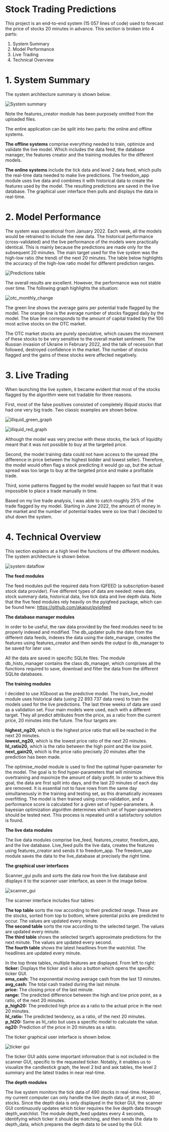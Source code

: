 # Stock Trading Predictions
This project is an end-to-end system (15 057 lines of code) used to forecast the price of stocks 20 minutes in advance. This section is broken into 4 parts:

1) System Summary
2) Model Performance
3) Live Trading
4) Technical Overview



# 1. System Summary

The system architecture summary is shown below.

![System summary](https://user-images.githubusercontent.com/16655278/207881068-2f55d6ce-02cd-471d-9878-ba3cb530706a.png)


Note the features_creator module has been purposely omitted from the uploaded files. 

The entire application can be split into two parts: the online and offline systems. 

**The offline systems** comprise everything needed to train, optimize and validate the live model. Which includes the data feed, the database manager, the features creator and the training modules for the different models.

**The online systems** include the tick data and level 2 data feed, which pulls the real-time data needed to make live predictions. The freedom_app module uses live data and combines it with historical data to create the features used by the model. The resulting predictions are saved in the live database. The graphical user interface then pulls and displays the data in real-time.

# 2. Model Performance

The system was operational from January 2022. Each week, all the models would be retrained to include the new data. The historical performance (cross-validated) and the live performance of the models were practically identical. This is mainly because the predictions are made only for the subsequent 20 minutes. The main target used for the live system was the high-low ratio (the trend) of the next 20 minutes. The table below highlights the accuracy of the high-low ratio model for different prediction ranges.  

![Predictions table](https://user-images.githubusercontent.com/16655278/207610995-fc07b6b1-c6e9-4405-b52e-be5d249f9862.png)

The overall results are excellent. However, the performance was not stable over time. The following graph highlights the situation: 

![otc_monthly_change](https://user-images.githubusercontent.com/16655278/207611157-b6f13559-8843-4374-ae37-6d08cd4f14c6.png)

The green line shows the average gains per potential trade flagged by the model. The orange line is the average number of stocks flagged daily by the model. The blue line corresponds to the amount of capital traded by the 100 most active stocks on the OTC market. 

The OTC market stocks are purely speculative, which causes the movement of these stocks to be very sensitive to the overall market sentiment. The Russian invasion of Ukraine in February 2022, and the talk of recession that followed, destroyed confidence in the market. The number of stocks flagged and the gains of these stocks were affected negatively. 

# 3. Live Trading 

When launching the live system, it became evident that most of the stocks flagged by the algorithm were not tradable for three reasons. 

First, most of the false positives consisted of completely illiquid stocks that had one very big trade. Two classic examples are shown below.  

![illiquid_green_graph](https://user-images.githubusercontent.com/16655278/207611358-2551b8d3-dbe9-449e-b2f5-defd7adf009f.png)

![illiquid_red_graph](https://user-images.githubusercontent.com/16655278/207611410-16b61ad7-1a3e-479e-ae24-ae1585e00915.png)

Although the model was very precise with these stocks, the lack of liquidity meant that it was not possible to buy at the targeted price. 

Second, the model training data could not have access to the spread (the difference in price between the highest bidder and lowest seller). Therefore, the model would often flag a stock predicting it would go up, but the actual spread was too large to buy at the targeted price and make a profitable trade.

Third, some patterns flagged by the model would happen so fast that it was impossible to place a trade manually in time. 

Based on my live trade analysis, I was able to catch roughly 25% of the trade flagged by my model. Starting in June 2022, the amount of money in the market and the number of potential trades were so low that I decided to shut down the system. 





# 4. Technical Overview
This section explains at a high level the functions of the different modules. The system architecture is shown below.

![system dataflow](https://user-images.githubusercontent.com/16655278/207881305-d0b61282-ab4b-4d66-8b72-62035f246240.png)

**The feed modules**

The feed modules pull the required data from IQFEED (a subscription-based stock data provider). Five different types of data are needed: news data, stock summary data, historical data, live tick data and live depth data. Note that the five feed modules rely heavily on the pyiqfeed package, which can be found here: https://github.com/akapur/pyiqfeed



**The database manager modules**

In order to be useful, the raw data provided by the feed modules need to be properly indexed and modified. The db_updater pulls the data from the different data feeds, indexes the data using the date_manager, creates the features using features_creator and then sends the output to db_manager to be saved for later use. 

All the data are saved in specific SQLite files. The module db_histo_manager contains the class db_manager, which comprises all the functions required to save, download and filter the data from the different SQLite databases. 


**The training modules**

I decided to use XGboost as the predictive model. The train_live_model module uses historical data (using 22 893 737 data rows) to train the models used for the live predictions. The last three weeks of data are used as a validation set. Four main models were used, each with a different target. They all predict attributes from the price, as a ratio from the current price, 20 minutes into the future. The four targets are:    

**highest_ng20,** which is the highest price ratio that will be reached in the next 20 minutes.   
**lowest_ng20,** which is the lowest price ratio of the next 20 minutes.   
**hl_ratio20,** which is the ratio between the high point and the low point.     
**next_gain20,** which is the price ratio precisely 20 minutes after the prediction has been made.     

The optimise_model module is used to find the optimal hyper-parameter for the model. The goal is to find hyper-parameters that will minimize overtraining and maximize the amount of daily profit. In order to achieve this goal, the data are first split into days, and the last 20 minutes of each day are removed. It is essential not to have rows from the same day simultaneously in the training and testing set, as this dramatically increases overfitting. The model is then trained using cross-validation, and a performance score is calculated for a given set of hyper-parameters. A bayesian optimization algorithm determines which set of hyper-parameters should be tested next. This process is repeated until a satisfactory solution is found. 



**The live data modules**

The live data modules comprise live_feed, features_creator, freedom_app, and the live database. Live_feed pulls the live data, creates the features using features_creator and sends it to freedom_app. The freedom_app module saves the data to the live_database at precisely the right time. 


**The graphical user interfaces**

Scanner_gui pulls and sorts the data row from the live database and displays it to the scanner user interface, as seen in the image below.

![scanner_gui](https://user-images.githubusercontent.com/16655278/201759394-b093d240-e1d4-4268-8cab-a840ee4f074d.png)

The scanner interface includes four tables:
      
**The top table** sorts the row according to their predicted range. These are the stocks, sorted from top to bottom, where potential picks are predicted to occur. The values are updated every minute.              
**The second table** sorts the row according to the selected target. The values are updated every minute.    
**The third table** shows the selected target’s approximate predictions for the next minute. The values are updated every second.      
**The fourth table** shows the latest headlines from the watchlist. The headlines are updated every minute.   


In the top three tables, multiple features are displayed. From left to right:   
**ticker:** Displays the ticker and is also a button which opens the specific ticker GUI.    
**ema_cash:** The exponential moving average cash from the last 13 minutes.   
**avg_cash:** The total cash traded during the last minute.   
**price:** The closing price of the last minute.   
**range:** The predicted difference between the high and low price point, as a ratio, of the next 20 minutes.   
**p_high20:** The predicted high price as a ratio to the actual price in the next 20 minutes.   
**hl_ratio:** The predicted tendency, as a ratio, of the next 20 minutes.   
**p_hl20:** Same as hl_ratio but uses a specific model to calculate the value.  
**ng20:** Prediction of the price in 20 minutes as a ratio.  

The ticker graphical user interface is shown below.


![ticker gui](https://user-images.githubusercontent.com/16655278/201955465-ef825ea7-7bdc-43b9-b967-6d7c5077edc6.png)

The ticker GUI adds some important information that is not included in the scanner GUI, specific to the requested ticker. Notably, it enables us to visualize the candlestick graph, the level 2 bid and ask tables, the level 2 summary and the latest trades in near real-time. 


**The depth modules**   
 
The live system monitors the tick data of 490 stocks in real-time. However, my current computer can only handle the live depth data of, at most, 30 stocks. Since the depth data is only displayed in the ticker GUI, the scanner GUI continuously updates which ticker requires the live depth data through depth_watchlist. The module depth_feed updates every 4 seconds, identifying which ticker it should be watching, and then sends the data to depth_data, which prepares the depth data to be used by the GUI. 


